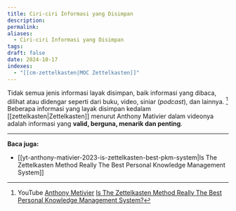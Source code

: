 ```yaml
---
title: Ciri-ciri Informasi yang Disimpan
description: 
permalink: 
aliases:
  - Ciri-ciri Informasi yang Disimpan
tags: 
draft: false
date: 2024-10-17
indexes:
  - "[[cm-zettelkasten|MOC Zettelkasten]]"
---
```

Tidak semua jenis informasi layak disimpan, baik informasi yang dibaca, dilihat atau didengar seperti dari buku, video, siniar (*podcast*), dan lainnya. [^1] Beberapa informasi yang layak disimpan kedalam [[zettelkasten|Zettelkasten]] menurut Anthony Mativier dalam videonya adalah informasi yang **valid, berguna, menarik dan penting**.

---
**Baca juga:**
- [[yt-anthony-mativier-2023-is-zettelkasten-best-pkm-system|Is The Zettelkasten Method Really The Best Personal Knowledge Management System]]

[^1]: YouTube [Anthony Metivier](https://www.youtube.com/@AnthonyMetivierMMM) [Is The Zettelkasten Method Really The Best Personal Knowledge Management System?](https://www.youtube.com/watch?v=OrN0kaE6DkY)